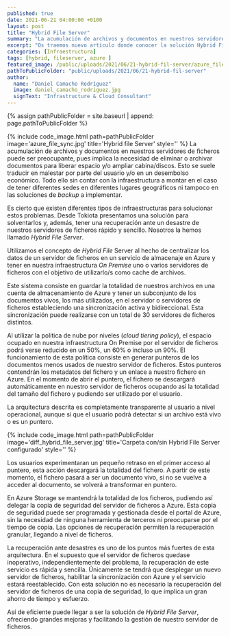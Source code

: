 ```yaml
---
published: true
date: 2021-06-21 04:00:00 +0100
layout: post
title: "Hybrid File Server"
summary: "La acumulación de archivos y documentos en nuestros servidores de ficheros puede ser preocupante, pues implica la necesidad de eliminar o archivar documentos para liberar espacio y/o ampliar cabina/discos. Esto se suele traducir en malestar por parte del usuario y/o en un desembolso económico. Conoce la solución que desde Tokiota te presentamos Hybrid File Server."
excerpt: "Os traemos nuevo artículo donde conocer la solución Hybrid File Server. Olvídate de liberar espacio en tus servidores constantemente y de preocuparte por los backups, que Azure se encargue. #post #azuresync"
categories: [Infraestructura]
tags: [hybrid, fileserver, azure ]
featured_image: /public/uploads/2021/06/21-hybrid-fil-server/azure_file_sync.jpg
pathToPublicFolder: "public/uploads/2021/06/21-hybrid-fil-server"
author:
  name: "Daniel Camacho Rodríguez"
  image: daniel_camacho_rodriguez.jpg
  signText: "Infrastructure & Cloud Consultant"
---
```

{% assign pathPublicFolder = site.baseurl | append: page.pathToPublicFolder %}

{% include code_image.html path=pathPublicFolder
image='azure_file_sync.jpg'
title='Hybrid file Server'
style=''
%}
La acumulación de archivos y documentos en nuestros servidores de ficheros puede ser preocupante, pues implica la necesidad de eliminar o archivar documentos para liberar espacio y/o ampliar cabina/discos. Esto se suele traducir en malestar por parte del usuario y/o en un desembolso económico. Todo ello sin contar con la infraestructura a montar en el caso de tener diferentes sedes en diferentes lugares geográficos ni tampoco en las soluciones de *backup* a implementar.

Es cierto que existen diferentes tipos de infraestructuras para solucionar estos problemas. Desde Tokiota presentamos una solución para solventarlos y, además, tener una recuperación ante un desastre de nuestros servidores de ficheros rápido y sencillo. Nosotros la hemos llamado *Hybrid File Server*.

Utilizamos el concepto de *Hybrid File* Server al hecho de centralizar los datos de un servidor de ficheros en un servicio de almacenaje en Azure y tener en nuestra infraestructura *On Premise* uno o varios servidores de ficheros con el objetivo de utilizarlo/s como cache de archivos.

Este sistema consiste en guardar la totalidad de nuestros archivos en una cuenta de almacenamiento de Azure y tener un subconjunto de los documentos vivos, los más utilizados, en el servidor o servidores de ficheros estableciendo una sincronización activa y bidireccional. Esta sincronización puede realizarse con un total de 30 servidores de ficheros distintos.

Al utilizar la política de nube por niveles (*cloud tiering policy*), el espacio ocupado en nuestra infraestructura On Premise por el servidor de ficheros podrá verse reducido en un 50%, un 60% o incluso un 90%. El funcionamiento de esta política consiste en generar punteros de los documentos menos usados de nuestro servidor de ficheros. Estos punteros contendrán los metadatos del fichero y un enlace a nuestro fichero en Azure. En el momento de abrir el puntero, el fichero se descargará automáticamente en nuestro servidor de ficheros ocupando así la totalidad del tamaño del fichero y pudiendo ser utilizado por el usuario.

La arquitectura descrita es completamente transparente al usuario a nivel operacional, aunque sí que el usuario podrá detectar si un archivo está vivo o es un puntero.

{% include code_image.html path=pathPublicFolder 
image='diff_hybrid_file_server.jpg'
title='Carpeta con/sin Hybrid File Server configurado'
style=''
%}


Los usuarios experimentaran un pequeño retraso en el primer acceso al puntero, esta acción descargará la totalidad del fichero. A partir de este momento, el fichero pasará a ser un documento vivo, si no se vuelve a acceder al documento, se volverá a transformar en puntero.

En Azure Storage se mantendrá la totalidad de los ficheros, pudiendo así delegar la copia de seguridad del servidor de ficheros a Azure. Esta copia de seguridad puede ser programada y gestionada desde el portal de Azure, sin la necesidad de ninguna herramienta de terceros ni preocuparse por el tiempo de copia. Las opciones de recuperación permiten la recuperación granular, llegando a nivel de ficheros.

La recuperación ante desastres es uno de los puntos más fuertes de esta arquitectura. En el supuesto que el servidor de ficheros quedase inoperativo, independientemente del problema, la recuperación de este servicio es rápida y sencilla. Únicamente se tendrá que desplegar un nuevo servidor de ficheros, habilitar la sincronización con Azure y el servicio estará reestablecido. Con esta solución no es necesario la recuperación del servidor de ficheros de una copia de seguridad, lo que implica un gran ahorro de tiempo y esfuerzo.

Así de eficiente puede llegar a ser la solución de *Hybrid File Server*, ofreciendo grandes mejoras y facilitando la gestión de nuestro servidor de ficheros.